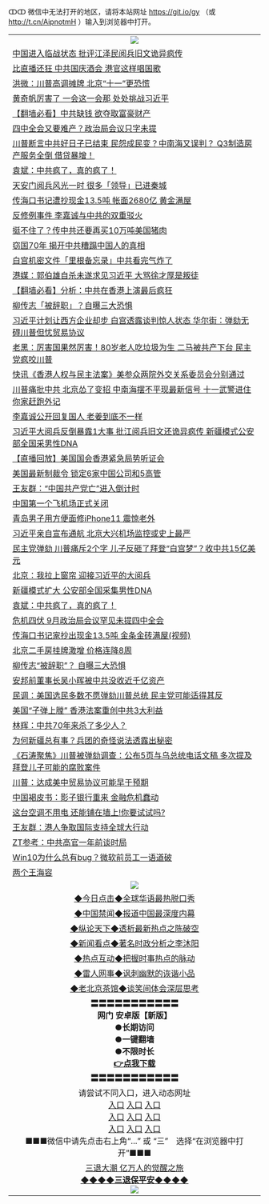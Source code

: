 ↀↀ 微信中无法打开的地区，请将本站网址 https://git.io/gy （或 http://t.cn/AipnotmH ）输入到浏览器中打开。 

<table>
   <tr>
    <td align=center><img src="https://github.com/gyhhx/image-upload/blob/master/20190822-2.jpg" /></td>
  </tr>

<tr><td align="left"><a href="https://xwood.fun/oo.aspx?name=c1077910&key=nqynnipsxfbxcbni&from=gy">中国进入临战状态 批评江泽民阅兵旧文诡异疯传</a></td></tr>
<tr><td align="left"><a href="https://xwood.fun/oo.aspx?name=c1077763&key=nqynnipsxfbxcbni&from=gy">比直播还狂 中共国庆酒会 港官这样唱国歌</a></td></tr>
<tr><td align="left"><a href="https://xwood.fun/oo.aspx?name=c1077927&key=nqynnipsxfbxcbni&from=gy">洪微：川普高调摊牌  北京“十一”更恐慌</a></td></tr>
<tr><td align="left"><a href="https://xwood.fun/oo.aspx?name=c1077502&key=nqynnipsxfbxcbni&from=gy">黄奇帆厉害了 一会这一会那 处处挑战习近平</a></td></tr>
<tr><td align="left"><a href="https://xwood.fun/oo.aspx?name=c1077908&key=nqynnipsxfbxcbni&from=gy">【翻墙必看】中共缺钱 欲夺取富豪财产</a></td></tr>
<tr><td align="left"><a href="https://xwood.fun/oo.aspx?name=c1077929&key=nqynnipsxfbxcbni&from=gy">四中全会又要难产？政治局会议只字未提</a></td></tr>
<tr><td align="left"><a href="https://xwood.fun/oo.aspx?name=c1077672&key=nqynnipsxfbxcbni&from=gy">川普断言中共好日子已结束 民怨成民变？中南海又误判？ Q3制造房产服务全倒 借贷暴增！</a></td></tr>
<tr><td align="left"><a href="https://xwood.fun/oo.aspx?name=c1077909&key=nqynnipsxfbxcbni&from=gy">袁斌：中共疯了，真的疯了！</a></td></tr>
<tr><td align="left"><a href="https://xwood.fun/oo.aspx?name=c1077919&key=nqynnipsxfbxcbni&from=gy">天安门阅兵风光一时 很多「领导」已进秦城</a></td></tr>
<tr><td align="left"><a href="https://xwood.fun/oo.aspx?name=c1077802&key=nqynnipsxfbxcbni&from=gy">传海口书记遭抄现金13.5吨 帐面2680亿 黄金满屋</a></td></tr>
<tr><td align="left"><a href="https://xwood.fun/oo.aspx?name=c1077687&key=nqynnipsxfbxcbni&from=gy">反修例事件 李嘉诚与中共的双重驳火</a></td></tr>
<tr><td align="left"><a href="https://xwood.fun/oo.aspx?name=c1077770&key=nqynnipsxfbxcbni&from=gy">挺不住了？传中共还要再买10万吨美国猪肉</a></td></tr>
<tr><td align="left"><a href="https://xwood.fun/oo.aspx?name=c1077688&key=nqynnipsxfbxcbni&from=gy">窃国70年 揭开中共糟蹋中国人的真相</a></td></tr>
<tr><td align="left"><a href="https://xwood.fun/oo.aspx?name=c1077863&key=nqynnipsxfbxcbni&from=gy">白宫机密文件「里根备忘录」中共看完气炸了</a></td></tr>
<tr><td align="left"><a href="https://xwood.fun/oo.aspx?name=c1077586&key=nqynnipsxfbxcbni&from=gy">港媒：郭伯雄自杀未遂求见习近平 大骂徐才厚是叛徒</a></td></tr>
<tr><td align="left"><a href="https://xwood.fun/oo.aspx?name=c1077590&key=nqynnipsxfbxcbni&from=gy">【翻墙必看】分析：中共在香港上演最后疯狂</a></td></tr>
<tr><td align="left"><a href="https://xwood.fun/oo.aspx?name=c1077916&key=nqynnipsxfbxcbni&from=gy">柳传志「被辞职」？自曝三大恐惧</a></td></tr>
<tr><td align="left"><a href="https://xwood.fun/oo.aspx?name=c1078080&key=nqynnipsxfbxcbni&from=gy">习近平计划让西方企业却步 白宫透露谈判惊人状态 华尔街：弹劾无碍川普但忧贸易协议</a></td></tr>
<tr><td align="left"><a href="https://xwood.fun/oo.aspx?name=c1077737&key=nqynnipsxfbxcbni&from=gy">老黑：厉害国果然厉害！80岁老人吃垃圾为生 二马被共产下台 民主党疯咬川普</a></td></tr>
<tr><td align="left"><a href="https://xwood.fun/oo.aspx?name=c1077729&key=nqynnipsxfbxcbni&from=gy">快讯《香港人权与民主法案》美参众两院外交关系委员会分别通过</a></td></tr>
<tr><td align="left"><a href="https://xwood.fun/oo.aspx?name=c1077894&key=nqynnipsxfbxcbni&from=gy">川普痛批中共 北京怂了变招 中南海摆不平现最新信号 十一武警进住你家赶跑外记</a></td></tr>
<tr><td align="left"><a href="https://xwood.fun/oo.aspx?name=c1077921&key=nqynnipsxfbxcbni&from=gy">李嘉诚公开回复国人 老姜到底不一样</a></td></tr>
<tr><td align="left"><a href="https://xwood.fun/oo.aspx?name=c1078082&key=nqynnipsxfbxcbni&from=gy">习近平大阅兵反倒暴露1大事 批江阅兵旧文还诡异疯传 新疆模式公安部全国采男性DNA</a></td></tr>
<tr><td align="left"><a href="https://xwood.fun/oo.aspx?name=c1078083&key=nqynnipsxfbxcbni&from=gy">【直播回放】美国国会香港紧急局势听证会</a></td></tr>
<tr><td align="left"><a href="https://xwood.fun/oo.aspx?name=c1077806&key=nqynnipsxfbxcbni&from=gy">美国最新制裁令 锁定6家中国公司和5高管</a></td></tr>
<tr><td align="left"><a href="https://xwood.fun/oo.aspx?name=c1077697&key=nqynnipsxfbxcbni&from=gy">王友群：“中国共产党亡”进入倒计时</a></td></tr>
<tr><td align="left"><a href="https://xwood.fun/oo.aspx?name=c1078084&key=nqynnipsxfbxcbni&from=gy">中国第一个飞机场正式关闭</a></td></tr>
<tr><td align="left"><a href="https://xwood.fun/oo.aspx?name=c1077767&key=nqynnipsxfbxcbni&from=gy">青岛男子用方便面修iPhone11 震惊老外</a></td></tr>
<tr><td align="left"><a href="https://xwood.fun/oo.aspx?name=c1078040&key=nqynnipsxfbxcbni&from=gy">习近平亲自宣布通航 北京大兴机场监控或史上最严</a></td></tr>
<tr><td align="left"><a href="https://xwood.fun/oo.aspx?name=c1077677&key=nqynnipsxfbxcbni&from=gy">民主党弹劾 川普痛斥2个字 儿子反砸了拜登“白宫梦”？收中共15亿美元</a></td></tr>
<tr><td align="left"><a href="https://xwood.fun/oo.aspx?name=c1077662&key=nqynnipsxfbxcbni&from=gy">北京：我拉上窗帘 迎接习近平的大阅兵</a></td></tr>
<tr><td align="left"><a href="https://xwood.fun/oo.aspx?name=c1077765&key=nqynnipsxfbxcbni&from=gy">新疆模式扩大 公安部全国采集男性DNA</a></td></tr>
<tr><td align="left"><a href="https://xwood.fun/oo.aspx?name=c1078034&key=nqynnipsxfbxcbni&from=gy">袁斌：中共疯了，真的疯了！</a></td></tr>
<tr><td align="left"><a href="https://xwood.fun/oo.aspx?name=c1077728&key=nqynnipsxfbxcbni&from=gy">危机四伏 9月政治局会议罕见未提四中全会</a></td></tr>
<tr><td align="left"><a href="https://xwood.fun/oo.aspx?name=c1077842&key=nqynnipsxfbxcbni&from=gy">传海口书记家抄出现金13.5吨 金条金砖满屋(视频)</a></td></tr>
<tr><td align="left"><a href="https://xwood.fun/oo.aspx?name=c1077926&key=nqynnipsxfbxcbni&from=gy">北京二手房挂牌激增 价格连降8周</a></td></tr>
<tr><td align="left"><a href="https://xwood.fun/oo.aspx?name=c1077884&key=nqynnipsxfbxcbni&from=gy">柳传志“被辞职”？ 自曝三大恐惧</a></td></tr>
<tr><td align="left"><a href="https://xwood.fun/oo.aspx?name=c1077994&key=nqynnipsxfbxcbni&from=gy">安邦前董事长吴小晖被中共没收近千亿资产</a></td></tr>
<tr><td align="left"><a href="https://xwood.fun/oo.aspx?name=c1077772&key=nqynnipsxfbxcbni&from=gy">民调：美国选民多数不愿弹劾川普总统 民主党可能适得其反</a></td></tr>
<tr><td align="left"><a href="https://xwood.fun/oo.aspx?name=c1078114&key=nqynnipsxfbxcbni&from=gy">美国“子弹上膛” 香港法案重创中共3大利益</a></td></tr>
<tr><td align="left"><a href="https://xwood.fun/oo.aspx?name=c1077769&key=nqynnipsxfbxcbni&from=gy">林辉：中共70年来杀了多少人？</a></td></tr>
<tr><td align="left"><a href="https://xwood.fun/oo.aspx?name=c1077920&key=nqynnipsxfbxcbni&from=gy">为何新疆总有事？兵团的奇怪说法透露出秘密</a></td></tr>
<tr><td align="left"><a href="https://xwood.fun/oo.aspx?name=c1077931&key=nqynnipsxfbxcbni&from=gy">《石涛聚焦》川普被弹劾调查：公布5页与乌总统电话文稿 多次提及拜登儿子可能的腐败案件</a></td></tr>
<tr><td align="left"><a href="https://xwood.fun/oo.aspx?name=c1077723&key=nqynnipsxfbxcbni&from=gy">川普：达成美中贸易协议可能早于预期</a></td></tr>
<tr><td align="left"><a href="https://xwood.fun/oo.aspx?name=c1077735&key=nqynnipsxfbxcbni&from=gy">中国褐皮书：影子银行重来 金融危机蠢动</a></td></tr>
<tr><td align="left"><a href="https://xwood.fun/oo.aspx?name=c1077756&key=nqynnipsxfbxcbni&from=gy">这台空调不用电 还能铺在墙上!你要试试吗?</a></td></tr>
<tr><td align="left"><a href="https://xwood.fun/oo.aspx?name=c1077928&key=nqynnipsxfbxcbni&from=gy">王友群：港人争取国际支持全球大行动</a></td></tr>
<tr><td align="left"><a href="https://xwood.fun/oo.aspx?name=c1077879&key=nqynnipsxfbxcbni&from=gy">ZT参考：中共高官一年前谈时局</a></td></tr>
<tr><td align="left"><a href="https://xwood.fun/oo.aspx?name=c1077923&key=nqynnipsxfbxcbni&from=gy">Win10为什么总有bug？微软前员工一语道破</a></td></tr>
<tr><td align="left"><a href="https://xwood.fun/oo.aspx?name=c1077800&key=nqynnipsxfbxcbni&from=gy">两个王海容</a></td></tr>

   <tr>
    <td align=center><img src="https://github.com/gyhhx/image-upload/blob/master/ogate-c.JPG" /></td>
  </tr>
   <tr>
   <td align=center> 
<a href="https://tru28th.xwood.fun/oo.aspx?name=c816850&key=nqynnipsxfbxcbni&from=gy&tag=9877">◆今日点击◆全球华语最热脱口秀</a><br/>
    </td>
  </tr>
  <tr>
  <td align=center>
<a href="https://tru28th.xwood.fun/oo.aspx?name=c816860&key=nqynnipsxfbxcbni&from=gy&tag=99733110">◆中国禁闻◆报道中国最深度内幕</a><br/>
   </tr>
  <tr>
     <td align=center>
<a href="https://tru28th.xwood.fun/oo.aspx?name=c816855&key=nqynnipsxfbxcbni&from=gy&tag=997110">◆纵论天下◆透析最新热点之陈破空</a><br/>
   </tr>
   <tr>
      <td align=center>
<a href="https://tru28th.xwood.fun/oo.aspx?name=c838308&key=nqynnipsxfbxcbni&from=gy&tag=9973110">◆新闻看点◆著名时政分析之李沐阳</a><br/>
   </tr>
   <tr>
     <td align=center>
<a href="https://tru28th.xwood.fun/oo.aspx?name=c816852&key=nqynnipsxfbxcbni&from=gy&tag=9733110">◆热点互动◆把握时事热点的脉动</a><br/>
   </tr>
   <tr>
      <td align=center>
<a href="https://tru28th.xwood.fun/oo.aspx?name=c816694&key=nqynnipsxfbxcbni&from=gy&tag=93310">◆雷人网事◆讽刺幽默的诙谐小品</a><br/>
   </tr>
   <tr>
    <td align=center>
<a href="https://tru28th.xwood.fun/oo.aspx?name=c816650&key=nqynnipsxfbxcbni&from=gy&tag=9973110">◆老北京茶馆◆谈笑间体会深层思考</a><br/>
   </tr>
  <tr>
    <td align=center>
 <b>〓〓〓〓〓〓〓〓〓〓〓<br/>网门 安卓版【新版】<br/> ●长期访问<br/> ●一键翻墙<br/>  ●不限时长<br/> 
 <a href="https://share.weiyun.com/5bQmUPm">👉<b>点我下载</a><br/>〓〓〓〓〓〓〓〓〓〓〓<br/>
    </td>
    </tr>
   <tr>
    <td align=center>请尝试不同入口，进入动态网址<br/>
      <a href="https://s3.us-east-2.amazonaws.com/ogateo/show.htm">入口</a>
      <a href="https://s3.ca-central-1.amazonaws.com/ogatec/show.htm">入口</a>
      <a href="https://s3.ap-southeast-2.amazonaws.com/ogatey/show.htm">入口</a><br/>
      <a href="https://s3.ap-northeast-2.amazonaws.com/ogates/show.htm">入口</a>
      <a href="https://s3.eu-central-1.amazonaws.com/ogatef/show.htm">入口</a>
      <a href="https://s3.ap-south-1.amazonaws.com/ogatem/show.htm">入口</a><br/>
      <a href="https://s3-us-west-1.amazonaws.com/ogaten/show.htm">入口</a>
      <a href="https://s3.eu-west-2.amazonaws.com/ogatel/show.htm">入口</a>
      <a href="https://s3.ap-northeast-1.amazonaws.com/ogatet/show.htm">入口</a><br/>
      ■■■微信中请先点击右上角“...” 或 “三”　选择“在浏览器中打开”■■■<b><br/>
    </td>
  </tr>
  <tr>  
  <td align=center>
  <a href="https://tru28th.xwood.fun/oo.aspx?name=c894205&key=nqynnipsxfbxcbni&from=gy&tag=9973110">三退大潮 亿万人的觉醒之旅</a><br/>
      <a href="https://tru28th.xwood.fun/oo.aspx?name=ogQuit.aspx&key=nqynnipsxfbxcbni&from=gy"><b>◆◆◆◆三退保平安◆◆◆◆<br/></a>
      <img src="https://github.com/gyhhx/image-upload/blob/master/3t.jpg" /><br/>
      </td>
  </tr>
</table>


